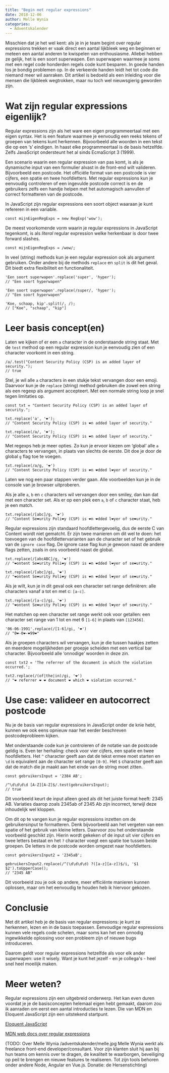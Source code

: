 ```yaml
---
title: "Begin met regular expressions"
date: 2018-12-06
author: Melle Wynia
categories: 
  - Adventskalender
---
```

Misschien dat je het wel kent: als je in je team begint over regular expressions trekken er vaak direct een aantal lijkbleek weg en beginnen er meteen een aantal anderen te kwispelen van enthousiasme. Allebei hebben ze gelijk, het is een soort superwapen. Een superwapen waarmee je soms met een regel code honderden regels code kunt besparen. In goede handen los je bondig problemen op. In de verkeerde handen leidt het tot code die niemand meer wil aanraken. Dit artikel is bedoeld als een inleiding voor die mensen die lijkbleek wegtrokken, maar nu toch wel nieuwsgierig geworden zijn.

# Wat zijn regular expressions eigenlijk?

Regular expressions zijn als het ware een eigen programmeertaal met een eigen syntax. Het is een feature waarmee je eenvoudig een reeks tekens of groepen van tekens kunt herkennen. Bijvoorbeeld alle woorden in een tekst die op een ‘s’ eindigen. In haast elke programmeertaal is de   basis hetzelfde. Zelfs JavaScript ondersteunt het al sinds EcmaScript 3 (1999).

Een scenario waarin een regular expression van pas komt, is als je dynamische input van een formulier alvast in de front-end wilt valideren. Bijvoorbeeld een postcode. Het officiële format van een postcode is vier cijfers, een spatie en twee hoofdletters. Met regular expressions kun je eenvoudig controleren of een ingevulde postcode correct is en de gebruikers zelfs een handje helpen met het automagisch aanvullen of correct formatteren van de postcode.

In JavaScript zijn regular expressions een soort object waaraan je kunt refereren in een variable.

```
const mijnEigenRegExps = new RegExp('wow');
```

De meest voorkomende vorm waarin je regular expressions in JavaScript tegenkomt, is als _literal_ regular expression welke herkenbaar is door twee forward slashes.

```
const mijnEigenRegExps = /wow/;
```

In veel (string) methods kun je een regular expression ook als argument gebruiken. Onder andere bij de methods `replace` en `split` is dit het geval. Dit biedt extra flexibiliteit en functionaliteit.

```
'Een soort superwapen'.replace('super', 'hyper');
// "Een soort hyperwapen"

'Een soort superwapen'.replace(/super/, 'hyper');
// "Een soort hyperwapen"

'Koe, schaap, kip'.split(/, /);
// ["Koe", "schaap", "kip"]
```

# Leer basis concept(en)

Laten we kijken of er een `a` character in de onderstaande string staat. Met de `test` method op een regular expression kun je eenvoudig zien of een character voorkomt in een string.

```
/a/.test("Content Security Policy (CSP) is an added layer of security.");
// true
```

Stel, je wil alle `a` characters in een stukje tekst vervangen door een emoji. Daarvoor kun je de `replace` (string) method gebruiken die zowel een string als een regexp als argument accepteert. Met een normale string loop je snel tegen limitaties op.

```
const txt = "Content Security Policy (CSP) is an added layer of security.";

txt.replace('a', '❤️');
// "Content Security Policy (CSP) is ❤️n added layer of security."

txt.replace(/a/, '❤️');
// "Content Security Policy (CSP) is ❤️n added layer of security."
```

Met regexps heb je meer opties. Zo kun je ervoor kiezen om ‘global’ alle `a` characters te vervangen, in plaats van slechts de eerste. Dit doe je door de global `g` flag toe te voegen.

```
txt.replace(/a/g, '❤️')
// "Content Security Policy (CSP) is ❤️n ❤️dded l❤️yer of security."
```

Laten we nog een paar stappen verder gaan. Alle voorbeelden kun je in de console van je browser uitproberen.

Als je alle `a`, `b` en `c` characters wil vervangen door een smiley, dan kan dat met een character set. Als er op een plek een `a`, `b` of `c` character staat, heb je een match.

```
txt.replace(/[abc]/g, '❤️')
// "Content Se❤️urity Poli❤️y (CSP) is ❤️n ❤️dded l❤️yer of se❤️urity."
```

Regular expressions zijn standaard hoofdlettergevoelig, dus de eerste C van Content wordt niet gematcht. Er zijn twee manieren om dit wel te doen: het toevoegen van de hoofdlettervarianten aan de character set of het gebruik van de `ignore case` flag. De ignore case flag kun je gewoon naast de andere flags zetten, zoals in ons voorbeeld naast de global.

```
txt.replace(/[abcABC]/g, '❤️')
// "❤️ontent Se❤️urity Poli❤️y (CSP) is ❤️n ❤️dded l❤️yer of se❤️urity."

txt.replace(/[abc]/gi, '❤️')
// "❤️ontent Se❤️urity Poli❤️y (CSP) is ❤️n ❤️dded l❤️yer of se❤️urity."
```

Als je wilt, kun je in dit geval ook een character set range definiëren: alle characters vanaf a tot en met c: `[a-c]`.

```
txt.replace(/[a-c]/gi, '❤️')
// "❤️ontent Se❤️urity Poli❤️y (CSP) is ❤️n ❤️dded l❤️yer of se❤️urity."
```

Het matchen op een character set range werkt ook voor getallen: een character set range van 1 tot en met 6 `[1-6]` in plaats van `[123456]`.

```
'06-06-1991'.replace(/[1-6]/gi, '❤️')
// "0❤️-0❤️-❤️99❤️"
```

Als je groepen characters wil vervangen, kun je die tussen haakjes zetten en meerdere mogelijkheden per groepje scheiden met een vertical bar character. Bijvoorbeeld alle ‘onnodige’ woorden in deze zin.

```
const txt2 = 'The referrer of the document in which the violation occurred.';

txt2.replace(/(of|the|in)/gi, '❤️')
// "❤️ referrer ❤️ ❤️ document ❤️ which ❤️ violation occurred."
```

# Use case: valideer en autocorrect postcode

Nu je de basis van regular expressions in JavaScript onder de knie hebt, kunnen we ook eens opnieuw naar het eerder beschreven postcodeprobleem kijken.

Met onderstaande code kun je controleren of de notatie van de postcode geldig is. Even ter herhaling: check voor vier cijfers, een spatie en twee hoofdletters. Het `^` character geeft aan dat de tekst ermee moet starten en `\d` is equivalent aan de character set range `[0-9]`. Het `$` character geeft aan dat de match die je maakt aan het einde van de string moet zitten.

```
const gebruikersInput = '2384 AB';

/^\d\d\d\d [A-Z][A-Z]$/.test(gebruikersInput);
// true
```

Dit voorbeeld keurt de input alleen goed als dit het juiste format heeft: 2345 AB. Variaties daarop zoals 2345ab of 2345 Ab zijn incorrect, terwijl deze inhoudelijk wel kloppen.

Om dit op te vangen kun je regular expressions inzetten om de gebruikersinput te formatteren. Denk bijvoorbeeld aan het vergeten van een spatie of het gebruik van kleine letters. Daarvoor zou het onderstaande voorbeeld geschikt zijn. Hierin wordt gekeken of de input uit vier cijfers en twee letters bestaat en het `?` character voegt een spatie toe tussen beide groepen. De letters in de postcode worden omgezet naar hoofdletters.

```
const gebruikersInput2 = '2345aB';

gebruikersInput2.replace(/^(\d\d\d\d) ?([a-z][a-z])$/i, '$1 $2').toUpperCase();
// "2345 AB"
```

Dit voorbeeld zou je ook op andere, meer efficiënte manieren kunnen oplossen, maar om het eenvoudig te houden heb ik hiervoor gekozen.

# Conclusie

Met dit artikel heb je de basis van regular expressions: je kunt ze herkennen, lezen en in de basis toepassen. Eenvoudige regular expressions kunnen vele regels code schelen, maar soms kan het een onnodig ingewikkelde oplossing voor een probleem zijn of nieuwe bugs introduceren.

Daarom geldt voor regular expressions hetzelfde als voor elk ander superwapen: use it wisely. Want je kunt het jezelf - en je collega's - heel snel heel moeilijk maken.

# Meer weten?

Regular expressions zijn een uitgebreid onderwerp. Het kan even duren voordat je je de basisconcepten helemaal eigen hebt gemaakt, daarom zou ik aanraden om eerst een aantal introducties te lezen. Die van MDN en Eloquent JavaScript zijn een uitstekend startpunt.

[Eloquent JavaScript](https://eloquentjavascript.net/09_regexp.html)

[MDN web docs over regular expressions](https://developer.mozilla.org/en-US/docs/Web/JavaScript/Guide/Regular_Expressions)

(TODO: Over Melle Wynia
/adventskalender/melle.jpg
Melle Wynia werkt als freelance front-end developer/consultant. Voor zijn klanten sluit hij aan bij hun teams om kennis over te dragen, de kwaliteit te waarborgen, beveiliging op peil te brengen en nieuwe features te realiseren. Tot zijn tools behoren onder andere Node, Angular en Vue.js.
Donatie: de Hersenstichting)
